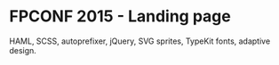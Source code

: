 FPCONF 2015 - Landing page
==========================

HAML, SCSS, autoprefixer, jQuery, SVG sprites, TypeKit fonts, adaptive design.
